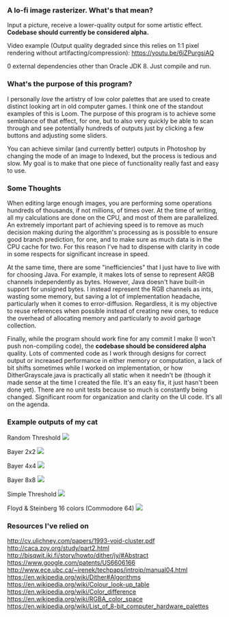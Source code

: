 ### A lo-fi image rasterizer. What's that mean?

Input a picture, receive a lower-quality output for some artistic effect. **Codebase should currently be considered alpha.**

Video example (Output quality degraded since this relies on 1:1 pixel rendering without artifacting/compression): https://youtu.be/6jZPurgsiAQ

0 external dependencies other than Oracle JDK 8. Just compile and run.

### What's the purpose of this program?

I personally *love* the artistry of low color palettes that are used to create distinct looking art in old computer games. I think one of the standout examples of this is Loom. The purpose of this program is to achieve some semblance of that effect, for one, but to also very quickly be able to scan through and see potentially hundreds of outputs just by clicking a few buttons and adjusting some sliders.

You can achieve similar (and currently better) outputs in Photoshop by changing the mode of an image to Indexed, but the process is tedious and slow. My goal is to make that one piece of functionality really fast and easy to use.

### Some Thoughts
When editing large enough images, you are performing some operations hundreds of thousands, if not millions, of times over. At the time of writing, all my calculations are done on the CPU, and most of them are parallelized. An extremely important part of achieving speed is to remove as much decision making during the algorithm's processing as is possible to ensure good branch prediction, for one, and to make sure as much data is in the CPU cache for two. For this reason I've had to dispense with clarity in code in some respects for significant increase in speed.

At the same time, there are some "inefficiencies" that I just have to live with for choosing Java. For example, it makes lots of sense to represent ARGB channels independently as bytes. However, Java doesn't have built-in support for unsigned bytes. I instead represent the RGB channels as ints, wasting some memory, but saving a lot of implementation headache, particularly when it comes to error-diffusion. Regardless, it is my objective to reuse references when possible instead of creating new ones, to reduce the overhead of allocating memory and particularly to avoid garbage collection.

Finally, while the program should work fine for any commit I make (I won't push non-compiling code), the **codebase should be considered alpha** quality. Lots of commented code as I work through designs for correct output or increased performance in either memory or computation, a lack of bit shifts sometimes while I worked on implementation, or how DitherGrayscale.java is practically all static when it needn't be (though it made sense at the time I created the file. It's an easy fix, it just hasn't been done yet). There are no unit tests because so much is constantly being changed. Significant room for organization and clarity on the UI code. It's all on the agenda.


### Example outputs of my cat

Random Threshold
![](https://raw.githubusercontent.com/homeisfar/resources/master/output0.png)

Bayer 2x2
![](https://raw.githubusercontent.com/homeisfar/resources/master/output1.png)

Bayer 4x4
![](https://raw.githubusercontent.com/homeisfar/resources/master/output2.png)

Bayer 8x8
![](https://raw.githubusercontent.com/homeisfar/resources/master/output3.png)

Simple Threshold
![](https://raw.githubusercontent.com/homeisfar/resources/master/output4.png)

Floyd & Steinberg 16 colors (Commodore 64)
![](https://raw.githubusercontent.com/homeisfar/resources/master/output5.png)

### Resources I've relied on

http://cv.ulichney.com/papers/1993-void-cluster.pdf
http://caca.zoy.org/study/part2.html
http://bisqwit.iki.fi/story/howto/dither/jy/#Abstract
https://www.google.com/patents/US6606166
http://www.ece.ubc.ca/~irenek/techpaps/introip/manual04.html
https://en.wikipedia.org/wiki/Dither#Algorithms
https://en.wikipedia.org/wiki/Colour_look-up_table
https://en.wikipedia.org/wiki/Color_difference
https://en.wikipedia.org/wiki/RGBA_color_space
https://en.wikipedia.org/wiki/List_of_8-bit_computer_hardware_palettes
